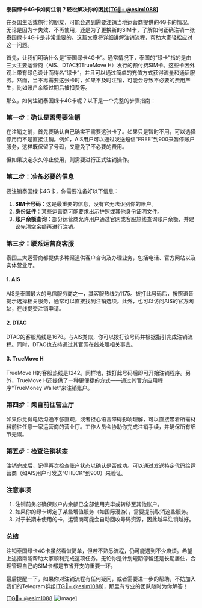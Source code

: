 **泰国绿卡4G卡如何注销？轻松解决你的困扰[[TG💪+ @esim1088](https://t.me/s/esim1088)]**

在泰国生活或旅行的朋友，可能会遇到需要注销当地运营商提供的4G卡的情况。无论是因为卡失效、不再使用，还是为了更换新的SIM卡，了解如何正确注销一张泰国绿卡4G卡是非常重要的。这篇文章将详细讲解注销流程，帮助大家轻松应对这一问题。

首先，让我们明确什么是“泰国绿卡4G卡”。通常情况下，泰国的“绿卡”指的是由三大主要运营商（AIS、DTAC和TrueMove H）发行的预付费SIM卡。这些卡因外观上带有绿色设计而得名“绿卡”，并且可以通过简单的充值方式获得流量和通话服务。然而，当不再需要这张卡时，如果不及时注销，可能会导致不必要的费用产生，比如账户余额过期后被扣费等。

那么，如何注销泰国绿卡4G卡呢？以下是一个完整的步骤指南：

### **第一步：确认是否需要注销**
在注销之前，首先要确认自己确实不需要这张卡了。如果只是暂时不用，可以选择停用而不是直接注销。例如，AIS用户可以通过发送短信“FREE”到900来暂停账户服务，这样既保留了号码，又避免了不必要的费用。

但如果决定永久停止使用，则需要进行正式注销操作。

### **第二步：准备必要的信息**
要注销泰国绿卡4G卡，你需要准备好以下信息：
1. **SIM卡号码**：这是最重要的信息，没有它无法识别你的账户。
2. **身份证件**：某些运营商可能要求出示护照或其他身份证明文件。
3. **账户余额查询**：部分运营商允许用户通过官网或客服热线查询账户余额，并建议先清空余额再进行注销。

### **第三步：联系运营商客服**
泰国三大运营商都提供多种渠道供客户咨询及办理业务，包括电话、官方网站以及实体营业厅。

#### **1. AIS**
AIS是泰国最大的电信服务商之一，其客服热线为1175。拨打此号码后，按照语音提示选择相关服务，通常可以直接找到注销选项。此外，也可以访问AIS的官方网站，在线提交注销申请。

#### **2. DTAC**
DTAC的客服热线是1678。与AIS类似，你可以拨打该号码并根据指引完成注销流程。同时，DTAC也支持通过其官网在线处理相关事宜。

#### **3. TrueMove H**
TrueMove H的客服热线是1242。同样地，拨打此号码后即可开始注销程序。另外，TrueMove H还提供了一种更便捷的方式——通过其官方应用程序“TrueMoney Wallet”来注销账户。

### **第四步：亲自前往营业厅**
如果你觉得电话沟通不够直观，或者担心语言障碍影响理解，可以直接带着所需材料前往任意一家运营商的营业厅。工作人员会协助你完成注销手续，并确保所有细节无误。

### **第五步：检查注销状态**
注销完成后，记得再次检查账户状态以确认是否成功。可以通过发送特定代码给运营商（如AIS用户可发送“CHECK”到900）来验证。

### **注意事项**
1. 注销前务必确保账户内余额已全部使用完毕或转移至其他账户。
2. 如果你的绿卡绑定了某些增值服务（如国际漫游），需要提前取消这些服务。
3. 对于长期未使用的卡，运营商可能会自动回收号码资源，因此越早注销越好。

### **总结**
注销泰国绿卡4G卡虽然看似简单，但若不熟悉流程，仍可能遇到不少麻烦。希望上述指南能帮助大家顺利完成这项任务。无论你是计划短期停留还是长期居住，合理管理自己的SIM卡都是节省开支的重要一环。

最后提醒一下，如果你对注销流程有任何疑问，或者需要进一步的帮助，不妨加入我们的Telegram群组[[TG💪+ @esim1088](https://t.me/s/esim1088)]，那里有专业的团队随时为你解答！

[[TG💪+ @esim1088](https://t.me/s/esim1088) ![Image](https://i.postimg.cc/4NQfJmqS/Snipaste-2025-05-13-00-14-12.png)]